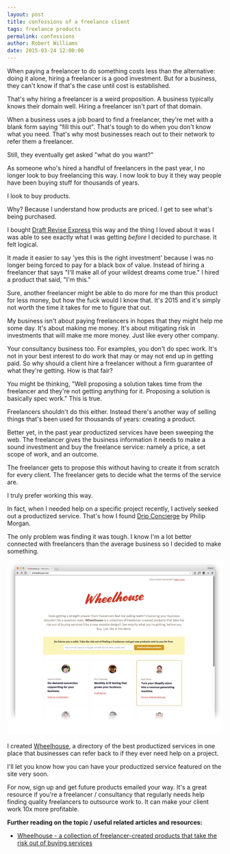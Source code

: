 ```yaml
---
layout: post
title: confessions of a freelance client
tags: freelance products
permalink: confessions
author: Robert Williams
date: 2015-03-24 12:00:00
---
```

When paying a freelancer to do something costs less than the alternative: doing it alone, hiring a freelancer is a good investment. But for a business, they can't know if that's the case until cost is established. 

That's why hiring a freelancer is a weird proposition. A business typically knows their domain well. Hiring a freelancer isn't part of that domain.

When a business uses a job board to find a freelancer, they're met with a blank form saying "fill this out". That's tough to do when you don't know what you need. That's why most businesses reach out to their network to refer them a freelancer.

Still, they eventually get asked "what do you want?" 

As someone who's hired a handful of freelancers in the past year, I no longer look to buy freelancing this way. I now look to buy it they way people have been buying stuff for thousands of years.

I look to buy products.  

Why? Because I understand how products are priced. I get to see what's being purchased.

I bought [Draft Revise Express](https://draft.nu/revise/express/) this way and the thing I loved about it was I was able to see exactly what I was getting *before* I decided to purchase. It felt logical.

It made it easier to say 'yes this is the right investment' because I was no longer being forced to pay for a black box of value. Instead of hiring a freelancer that says "I'll make all of your wildest dreams come true." I hired a product that said, "I'm this."

Sure, another freelancer might be able to do more for me than this product for less money, but how the fuck would I know that. It's 2015 and it's simply not worth the time it takes for me to figure that out.

My business isn't about paying freelancers in hopes that they might help me some day. It's about making me money. It's about mitigating risk in investments that will make me more money. Just like every other company. 

Your consultancy business too. For examples, you don't do spec work. It's not in your best interest to do work that may or may not end up in getting paid. So why should a client hire a freelancer without a firm guarantee of what they're getting. How is that fair?

You might be thinking, "Well proposing a solution takes time from the freelancer and they're not getting anything for it. Proposing a solution is basically spec work." This is true. 

Freelancers shouldn't do this either. Instead there's another way of selling things that's been used for thousands of years: creating a product. 

Better yet, in the past year productized services have been sweeping the web. The freelancer gives the business information it needs to make a sound investment and buy the freelance service: namely a price, a set scope of work, and an outcome. 

The freelancer gets to propose this without having to create it from scratch for every client. The freelancer gets to decide what the terms of the service are.

I truly prefer working this way. 

In fact, when I needed help on a specific project recently, I actively seeked out a productized service. That's how I found [Drip Concierge](http://dripconcierge.com/) by Philip Morgan.

The only problem was finding it  was tough. I know I'm a lot better connected with freelancers than the average business so I decided to make something.

[![Wheelhouse - a collection of freelancer-created products that take the risk out of buying services](/assets/images/wheelhouse.png)](http://inwheelhouse.com)

I created [Wheelhouse](http://inwheelhouse.com), a directory of the best productized services in one place that businesses can refer back to if they ever need help on a project. 

I'll let you know how you can have your productized service featured on the site very soon.

For now, sign up and get future products emailed your way. It's a great resource if you're a freelancer / consultancy that regularly needs help finding quality freelancers to outsource work to. It can make your client work 10x more profitable. 

**Further reading on the topic / useful related articles and resources:**

- [Wheelhouse - a collection of freelancer-created products that take the risk out of buying services](http://inwheelhouse.com/)